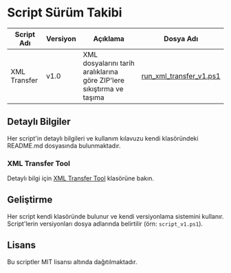 # Script Sürüm Takibi

| Script Adı | Versiyon | Açıklama | Dosya Adı |
|------------|----------|----------|------------|
| XML Transfer | v1.0 | XML dosyalarını tarih aralıklarına göre ZIP'lere sıkıştırma ve taşıma | [run_xml_transfer_v1.ps1](./xml_transfer/run_xml_transfer_v1.ps1) |

## Detaylı Bilgiler

Her script'in detaylı bilgileri ve kullanım kılavuzu kendi klasöründeki README.md dosyasında bulunmaktadır.

### XML Transfer Tool
Detaylı bilgi için [XML Transfer Tool](./xml_transfer/README.md) klasörüne bakın.

## Geliştirme

Her script kendi klasöründe bulunur ve kendi versiyonlama sistemini kullanır. Script'lerin versiyonları dosya adlarında belirtilir (örn: `script_v1.ps1`).

## Lisans

Bu scriptler MIT lisansı altında dağıtılmaktadır. 